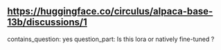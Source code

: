 ## https://huggingface.co/circulus/alpaca-base-13b/discussions/1

contains_question: yes
question_part: Is this lora or natively fine-tuned ?
